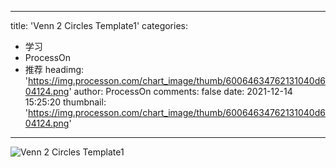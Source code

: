 
---
title: 'Venn 2 Circles Template1'
categories: 
 - 学习
 - ProcessOn
 - 推荐
headimg: 'https://img.processon.com/chart_image/thumb/60064634762131040d604124.png'
author: ProcessOn
comments: false
date: 2021-12-14 15:25:20
thumbnail: 'https://img.processon.com/chart_image/thumb/60064634762131040d604124.png'
---

<div>   
<img class="thumb" alt="Venn 2 Circles Template1" src="https://img.processon.com/chart_image/thumb/60064634762131040d604124.png" referrerpolicy="no-referrer">
<p></p>  
</div>
            